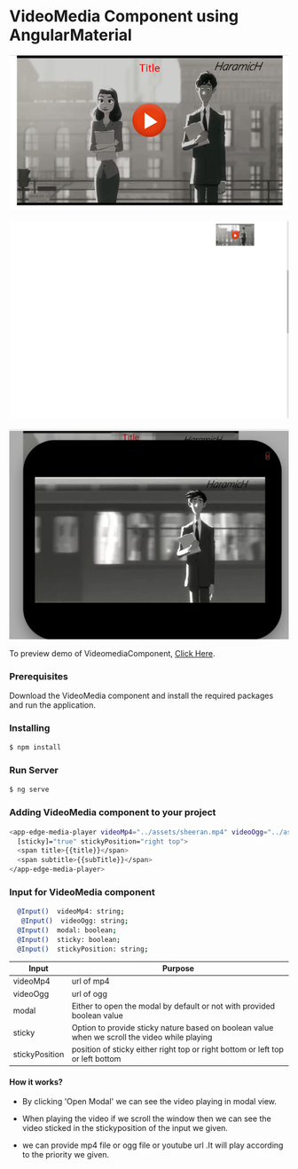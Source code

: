 # VideoMedia Component using  AngularMaterial


<p align="center">
  <img src="https://github.com/GnanaDeepthi/video-media-component/blob/master/Images/video.png" width="750" title="hover text"><br><br>
  <img src="https://github.com/GnanaDeepthi/video-media-component/blob/master/Images/scroll.png" width="750" alt="scroll image"><br><br>
    <img src="https://github.com/GnanaDeepthi/video-media-component/blob/master/Images/modal.png" width="750" alt="modal">
</p>



To preview demo of VideomediaComponent, [Click Here](https://github-uo9w4i-cj7rui.stackblitz.io/).

### Prerequisites

Download the  VideoMedia component and install the required packages and run the application.


### Installing

```sh
$ npm install
```

### Run Server

```sh
$ ng serve
```

### Adding  VideoMedia component to your project

```sh
<app-edge-media-player videoMp4="../assets/sheeran.mp4" videoOgg="../assets/sample.ogg" [modal]="false"
  [sticky]="true" stickyPosition="right top">
  <span title>{{title}}</span>
  <span subtitle>{{subTitle}}</span>
</app-edge-media-player>
```

### Input for VideoMedia component

```sh
  @Input()  videoMp4: string;
   @Input()  videoOgg: string;
  @Input()  modal: boolean;
  @Input()  sticky: boolean;
  @Input()  stickyPosition: string;
```


| Input | Purpose |
| ------ | ------ |
| videoMp4 |   url of mp4 |
| videoOgg | url of ogg  |
| modal | Either to open the modal by default or not with provided boolean value  |
| sticky | Option to provide sticky nature based on boolean value when we scroll the video while playing  |
| stickyPosition | position of sticky either right top or right bottom or left top or left bottom  |


#### How it works?

- By clicking 'Open Modal' we can see the video playing in modal view.

- When playing the video if we scroll the window then we can see the video sticked in the stickyposition of the input we given.

- we can provide mp4 file or ogg file or youtube url .It will play according to the priority we given.


